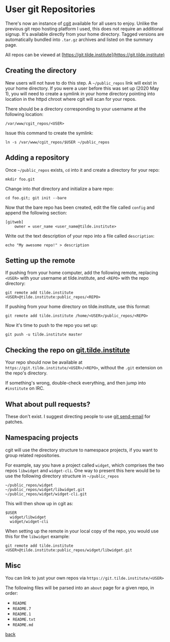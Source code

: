 <!--
title: User git Repositories
description: Getting set up with git.tilde.institute
author: gbmor
-->

# User git Repositories

There's now an instance of [cgit](https://git.zx2c4.com/cgit) available
for all users to enjoy. Unlike the previous git repo hosting platform
I used, this does not require an additional signup. It's available
directly from your home directory. Tagged versions are automatically
bundled into `.tar.gz` archives and listed on the summary page.

All repos can be viewed at
[https://git.tilde.institute](https://git.tilde.institute)

## Creating the directory

New users will not have to do this step. A `~/public_repos` link will
exist in your home directory. If you were a user before this was set up
(2020 May 1), you will need to create a symlink in your home directory
pointing into location in the httpd chroot where cgit will scan for
your repos.

There should be a directory corresponding to your username at the
following location:

```
/var/www/cgit_repos/<USER>
```

Issue this command to create the symlink:

```
ln -s /var/www/cgit_repos/$USER ~/public_repos
```

## Adding a repository

Once `~/public_repos` exists, `cd` into it and create a directory
for your repo:

```
mkdir foo.git
```

Change into *that* directory and initialize a bare repo:

```
cd foo.git; git init --bare
```

Now that the bare repo has been created, edit the file called `config`
and append the following section:

```
[gitweb]
    owner = user_name <user_name@tilde.institute>
```

Write out the text description of your repo into a file called
`description`:

```
echo "My awesome repo!" > description
```

## Setting up the remote

If pushing from your home computer, add the following remote, replacing
`<USER>` with your username at tilde.institute, and `<REPO>` with
the repo directory:

```
git remote add tilde.institute <USER>@tilde.institute:public_repos/<REPO>
```

If pushing from your home directory on tilde.institute, use this
format:

```
git remote add tilde.institute /home/<USER>/public_repos/<REPO>
```

Now it's time to push to the repo you set up:

```
git push -u tilde.institute master
```

## Checking the repo on [git.tilde.institute](git.tilde.institute)

Your repo should now be available at
`https://git.tilde.institute/<USER>/<REPO>`, without the `.git`
extension on the repo's directory.

If something's wrong, double-check everything, and then jump into
`#institute` on IRC.

## What about pull requests?

These don't exist. I suggest directing people to use [git
send-email](https://git-send-email.io) for patches.

## Namespacing projects

cgit will use the directory structure to namespace projects, if you
want to group related repositories.

For example, say you have a project called `widget`, which comprises
the two repos `libwidget` and `widget-cli`. One way to present
this here would be to use the following directory structure in
`~/public_repos`

```
~/public_repos/widget
~/public_repos/widget/libwidget.git
~/public_repos/widget/widget-cli.git
```

This will then show up in cgit as:

```
$USER
  widget/libwidget
  widget/widget-cli
```

When setting up the remote in your local copy of the repo, you would
use this for the `libwidget` example:

```
git remote add tilde.institute <USER>@tilde.institute:public_repos/widget/libwidget.git
```

## Misc

You can link to just your own repos via `https://git.tilde.institute/<USER>`

The following files will be parsed into an `about` page for a given
repo, in order:

* `README`
* `README.7`
* `README.1`
* `README.txt`
* `README.md`

[back](/)

